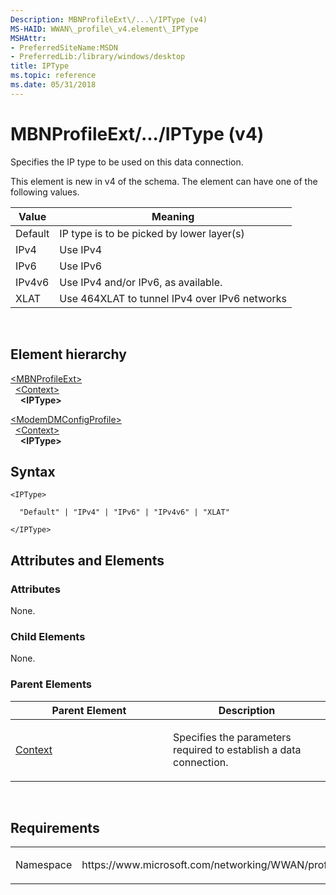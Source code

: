 ```yaml
---
Description: MBNProfileExt\/...\/IPType (v4)
MS-HAID: WWAN\_profile\_v4.element\_IPType
MSHAttr:
- PreferredSiteName:MSDN
- PreferredLib:/library/windows/desktop
title: IPType
ms.topic: reference
ms.date: 05/31/2018
---
```


# <span id="WWAN_profile_v4.element_IPType"></span>MBNProfileExt\/...\/IPType (v4)

Specifies the IP type to be used on this data connection.

This element is new in v4 of the schema. The element can have one of the following values.

| Value   | Meaning                                       |
|---------|-----------------------------------------------|
| Default | IP type is to be picked by lower layer(s)     |
| IPv4    | Use IPv4                                      |
| IPv6    | Use IPv6                                      |
| IPv4v6  | Use IPv4 and/or IPv6, as available.           |
| XLAT    | Use 464XLAT to tunnel IPv4 over IPv6 networks |

 

## Element hierarchy

[\<MBNProfileExt\>](element-mbnprofileext.md)  
&nbsp;&nbsp;[\<Context\>](element-context.md)  
&nbsp;&nbsp;&nbsp;&nbsp;**\<IPType\>**

[\<ModemDMConfigProfile\>](element-modemdmconfigprofile.md)  
&nbsp;&nbsp;[\<Context\>](element-1-context.md)  
&nbsp;&nbsp;&nbsp;&nbsp;**\<IPType\>**

## Syntax

``` syntax
<IPType>

  "Default" | "IPv4" | "IPv6" | "IPv4v6" | "XLAT"

</IPType>
```

## <span id="Attributes_and_Elements"></span><span id="attributes_and_elements"></span><span id="ATTRIBUTES_AND_ELEMENTS"></span>Attributes and Elements

### <span id="attributes"></span><span id="ATTRIBUTES"></span>Attributes

None.

### <span id="Child_Elements"></span><span id="child_elements"></span><span id="CHILD_ELEMENTS"></span>Child Elements

None.

### <span id="parent_elements"></span><span id="PARENT_ELEMENTS"></span>Parent Elements

<table>
<colgroup>
<col style="width: 50%" />
<col style="width: 50%" />
</colgroup>
<thead>
<tr class="header">
<th>Parent Element</th>
<th>Description</th>
</tr>
</thead>
<tbody>
<tr class="odd">
<td><a href="element-context.md">Context</a></td>
<td><p>Specifies the parameters required to establish a data connection.</p></td>
</tr>
</tbody>
</table>

 

## Requirements

<table>
<colgroup>
<col style="width: 50%" />
<col style="width: 50%" />
</colgroup>
<tbody>
<tr class="odd">
<td><p>Namespace</p></td>
<td><p>https://www.microsoft.com/networking/WWAN/profile/v4</p></td>
</tr>
</tbody>
</table>

 

 



